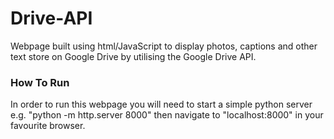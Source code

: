 # Drive-API
Webpage built using html/JavaScript to display photos, captions and other text store on Google Drive by utilising the Google Drive API.

### How To Run
In order to run this webpage you will need to start a simple python server e.g. "python -m http.server 8000" then navigate to "localhost:8000" in your favourite browser.
